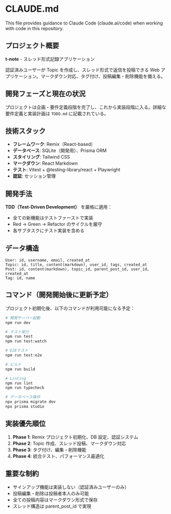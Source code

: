 # CLAUDE.md

This file provides guidance to Claude Code (claude.ai/code) when working with code in this repository.

## プロジェクト概要

**t-note** - スレッド形式記録アプリケーション

認証済みユーザーが Topic を作成し、スレッド形式で返信を投稿できる Web アプリケーション。マークダウン対応、タグ付け、投稿編集・削除機能を備える。

## 開発フェーズと現在の状況

プロジェクトは企画・要件定義段階を完了し、これから実装段階に入る。詳細な要件定義と実装計画は `TODO.md` に記載されている。

## 技術スタック

- **フレームワーク**: Remix（React-based）
- **データベース**: SQLite（開発用）、Prisma ORM
- **スタイリング**: Tailwind CSS
- **マークダウン**: React Markdown
- **テスト**: Vitest + @testing-library/react + Playwright
- **認証**: セッション管理

## 開発手法

**TDD（Test-Driven Development）** を厳格に適用：

- 全ての新機能はテストファーストで実装
- Red → Green → Refactor のサイクルを厳守
- 各サブタスクにテスト実装を含める

## データ構造

```
User: id, username, email, created_at
Topic: id, title, content(markdown), user_id, tags, created_at
Post: id, content(markdown), topic_id, parent_post_id, user_id, created_at
Tag: id, name
```

## コマンド（開発開始後に更新予定）

プロジェクト初期化後、以下のコマンドが利用可能になる予定：

```bash
# 開発サーバー起動
npm run dev

# テスト実行
npm run test
npm run test:watch

# E2Eテスト
npm run test:e2e

# ビルド
npm run build

# Linting
npm run lint
npm run typecheck

# データベース操作
npx prisma migrate dev
npx prisma studio
```

## 実装優先順位

1. **Phase 1**: Remix プロジェクト初期化、DB 設定、認証システム
2. **Phase 2**: Topic 作成、スレッド投稿、マークダウン対応
3. **Phase 3**: タグ付け、編集・削除機能
4. **Phase 4**: 統合テスト、パフォーマンス最適化

## 重要な制約

- サインアップ機能は実装しない（認証済みユーザーのみ）
- 投稿編集・削除は投稿者本人のみ可能
- 全ての投稿内容はマークダウン形式で保存
- スレッド構造は parent_post_id で実現
